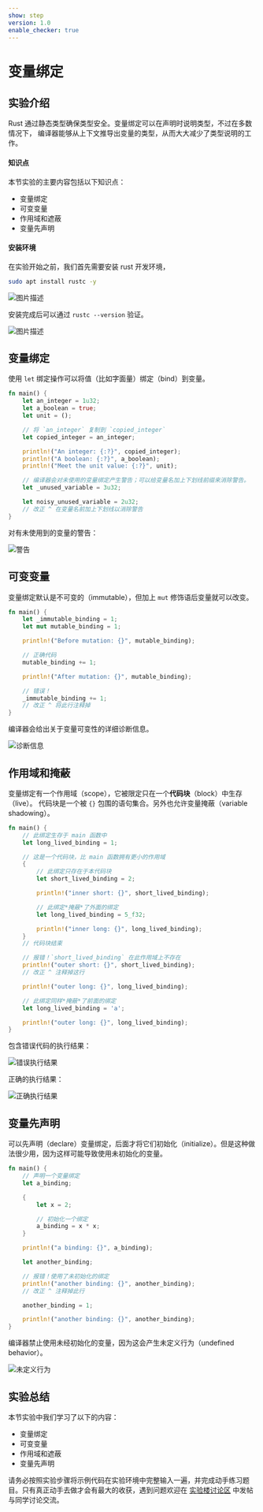 ```yaml
---
show: step
version: 1.0
enable_checker: true
---
```


# 变量绑定

## 实验介绍

Rust 通过静态类型确保类型安全。变量绑定可以在声明时说明类型，不过在多数情况下，
编译器能够从上下文推导出变量的类型，从而大大减少了类型说明的工作。

#### 知识点

本节实验的主要内容包括以下知识点：

- 变量绑定
- 可变变量
- 作用域和遮蔽
- 变量先声明

#### 安装环境

在实验开始之前，我们首先需要安装 rust 开发环境，

```bash
sudo apt install rustc -y
```

![图片描述](https://dn-simplecloud.shiyanlou.com/questions/uid810810-20220216-1644973783064)

安装完成后可以通过 `rustc --version` 验证。

![图片描述](https://dn-simplecloud.shiyanlou.com/questions/uid810810-20220216-1644973867988)

## 变量绑定

使用 `let` 绑定操作可以将值（比如字面量）绑定（bind）到变量。

```rust
fn main() {
    let an_integer = 1u32;
    let a_boolean = true;
    let unit = ();

    // 将 `an_integer` 复制到 `copied_integer`
    let copied_integer = an_integer;

    println!("An integer: {:?}", copied_integer);
    println!("A boolean: {:?}", a_boolean);
    println!("Meet the unit value: {:?}", unit);

    // 编译器会对未使用的变量绑定产生警告；可以给变量名加上下划线前缀来消除警告。
    let _unused_variable = 3u32;

    let noisy_unused_variable = 2u32;
    // 改正 ^ 在变量名前加上下划线以消除警告
}
```

对有未使用到的变量的警告：

![警告](https://doc.shiyanlou.com/courses/uid1172186-20200107-1578382989)

## 可变变量

变量绑定默认是不可变的（immutable），但加上 `mut` 修饰语后变量就可以改变。

```rust
fn main() {
    let _immutable_binding = 1;
    let mut mutable_binding = 1;

    println!("Before mutation: {}", mutable_binding);

    // 正确代码
    mutable_binding += 1;

    println!("After mutation: {}", mutable_binding);

    // 错误！
    _immutable_binding += 1;
    // 改正 ^ 将此行注释掉
}
```

编译器会给出关于变量可变性的详细诊断信息。

![诊断信息](https://doc.shiyanlou.com/courses/uid1172186-20200107-1578382991)

## 作用域和掩蔽

变量绑定有一个作用域（scope），它被限定只在一个**代码块**（block）中生存（live）。
代码块是一个被 `{}` 包围的语句集合。另外也允许变量掩蔽（variable shadowing）。

```rust
fn main() {
    // 此绑定生存于 main 函数中
    let long_lived_binding = 1;

    // 这是一个代码块，比 main 函数拥有更小的作用域
    {
        // 此绑定只存在于本代码块
        let short_lived_binding = 2;

        println!("inner short: {}", short_lived_binding);

        // 此绑定*掩蔽*了外面的绑定
        let long_lived_binding = 5_f32;

        println!("inner long: {}", long_lived_binding);
    }
    // 代码块结束

    // 报错！`short_lived_binding` 在此作用域上不存在
    println!("outer short: {}", short_lived_binding);
    // 改正 ^ 注释掉这行

    println!("outer long: {}", long_lived_binding);

    // 此绑定同样*掩蔽*了前面的绑定
    let long_lived_binding = 'a';

    println!("outer long: {}", long_lived_binding);
}
```

包含错误代码的执行结果：

![错误执行结果](https://doc.shiyanlou.com/courses/uid1172186-20200107-1578382993)

正确的执行结果：

![正确执行结果](https://doc.shiyanlou.com/courses/uid1172186-20200107-1578382995)

## 变量先声明

可以先声明（declare）变量绑定，后面才将它们初始化（initialize）。但是这种做法很少用，因为这样可能导致使用未初始化的变量。

```rust
fn main() {
    // 声明一个变量绑定
    let a_binding;

    {
        let x = 2;

        // 初始化一个绑定
        a_binding = x * x;
    }

    println!("a binding: {}", a_binding);

    let another_binding;

    // 报错！使用了未初始化的绑定
    println!("another binding: {}", another_binding);
    // 改正 ^ 注释掉此行

    another_binding = 1;

    println!("another binding: {}", another_binding);
}
```

编译器禁止使用未经初始化的变量，因为这会产生未定义行为（undefined behavior）。

![未定义行为](https://doc.shiyanlou.com/courses/uid1172186-20200107-1578382996)

## 实验总结

本节实验中我们学习了以下的内容：

- 变量绑定
- 可变变量
- 作用域和遮蔽
- 变量先声明

请务必按照实验步骤将示例代码在实验环境中完整输入一遍，并完成动手练习题目。只有真正动手去做才会有最大的收获，遇到问题欢迎在 [实验楼讨论区](https://www.shiyanlou.com/questions/) 中发帖与同学讨论交流。

